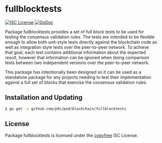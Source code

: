# fullblocktests

[![ISC License](http://img.shields.io/badge/license-ISC-blue.svg)](http://copyfree.org)
[![GoDoc](https://img.shields.io/badge/godoc-reference-blue.svg)](http://godoc.org/github.com/p9c/pod/blockchain/fullblocktests)

Package fullblocktests provides a set of full block tests to be used for testing the consensus validation rules. The tests are intended to be flexible enough to allow both unit-style tests directly against the blockchain code as well as integration style tests over the peer-to-peer network. To achieve that goal, each test contains additional information about the expected result, however that information can be ignored when doing comparison tests between two independent versions over the peer-to-peer network.

This package has intentionally been designed so it can be used as a standalone package for any projects needing to test their implementation against a full set of blocks that exercise the consensus validation rules.

## Installation and Updating

```bash
$ go get -u github.com/p9c/pod/blockchain/fullblocktests
```

## License

Package fullblocktests is licensed under the [copyfree](http://copyfree.org) ISC License.
